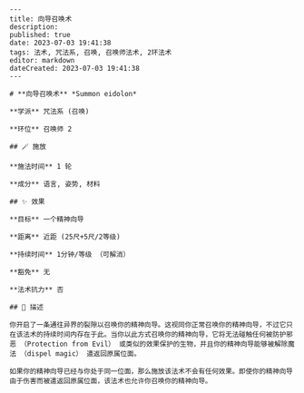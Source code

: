 
    ---
    title: 向导召唤术
    description: 
    published: true
    date: 2023-07-03 19:41:38
    tags: 法术, 咒法系, 召唤, 召唤师法术, 2环法术
    editor: markdown
    dateCreated: 2023-07-03 19:41:38
    ---

    # **向导召唤术** *Summon eidolon*

    **学派** 咒法系 (召唤) 

    **环位** 召唤师 2

    ## 🪄 施放

    **施法时间** 1 轮

    **成分** 语言, 姿势, 材料

    ## ✨ 效果 

    **目标** 一个精神向导 

    **距离** 近距 (25尺+5尺/2等级)  

    **持续时间** 1分钟/等级 （可解消） 

    **豁免** 无

    **法术抗力** 否

    ## 📖 描述

    你开启了一条通往异界的裂隙以召唤你的精神向导。这视同你正常召唤你的精神向导，不过它只在该法术的持续时间内存在于此。当你以此方式召唤你的精神向导，它将无法碰触任何被防护邪恶 （Protection from Evil） 或类似的效果保护的生物，并且你的精神向导能够被解除魔法 （dispel magic） 遣返回原属位面。

    如果你的精神向导已经与你处于同一位面，那么施放该法术不会有任何效果。即使你的精神向导由于伤害而被遣返回原属位面，该法术也允许你召唤你的精神向导。
    